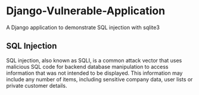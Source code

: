 # Django-Vulnerable-Application
A Django application to demonstrate SQL injection with sqlite3

## SQL Injection
SQL injection, also known as SQLI, is a common attack vector that uses malicious SQL code for backend database manipulation to access information that was not intended to be displayed. This information may include any number of items, including sensitive company data, user lists or private customer details.
